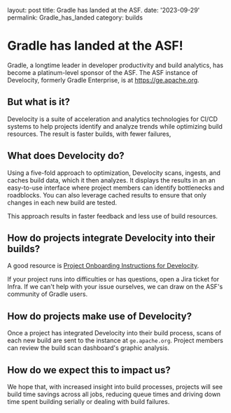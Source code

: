 layout: post title: Gradle has landed at the ASF. date: '2023-09-29' permalink: Gradle_has_landed category: builds

# Gradle has landed at the ASF!

Gradle, a longtime leader in developer productivity and build analytics, has become a platinum-level sponsor of the ASF. The ASF instance of Develocity, formerly Gradle Enterprise, is at <a href="https://ge.apache.org" target="_blank">https://ge.apache.org</a>.

## But what is it?
Develocity is a suite of acceleration and analytics technologies for CI/CD  systems to help projects identify and analyze trends while optimizing build resources. The result is faster builds, with fewer failures,

## What does Develocity do?
Using a five-fold approach to optimization, Develocity scans, ingests, and caches build data, which it then analyzes. It displays the results in an an easy-to-use interface where project members can identify bottlenecks and roadblocks. You can also leverage cached results to ensure that only changes in each new build are tested.

This approach results in faster feedback and less use of build resources. 

## How do projects integrate Develocity into their builds?
A good resource is <a href="https://cwiki.apache.org/confluence/display/INFRA/Project+Onboarding+Instructions+for+Develocity" target="_blank">Project Onboarding Instructions for Develocity</a>. 

If your project runs into difficulties or has questions, open a Jira ticket for Infra. If we can't help with your issue ourselves, we can draw on the ASF's community of Gradle users.

## How do projects make use of Develocity?
Once a project has integrated Develocity into their build process, scans of each new build are sent to the instance at `ge.apache.org`. Project members can review the build scan dashboard's graphic analysis.

## How do we expect this to impact us?
We hope that, with increased insight into build processes, projects will see build time savings across all jobs, reducing queue times and driving down time spent building serially or dealing with build failures.
